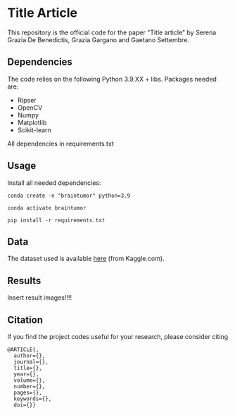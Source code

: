 
# Title Article

This repository is the official code for the paper "Title article" by Serena Grazia De Benedictis, Grazia Gargano and Gaetano Settembre.
## Dependencies

The code relies on the following Python 3.9.XX + libs. Packages needed are:
 
* Ripser
* OpenCV
* Numpy
* Matplotlib
* Scikit-learn

All dependencies in requirements.txt
## Usage

Install all needed dependencies:

    conda create -n "braintumor" python=3.9

    conda activate braintumor

    pip install -r requirements.txt

## Data

The dataset used is available [here](https://www.kaggle.com/datasets/masoudnickparvar/brain-tumor-mri-dataset) (from Kaggle.com).

## Results

Insert result images!!!!
## Citation
If you find the project codes useful for your research, please consider citing


```
@ARTICLE{,
  author={},
  journal={}, 
  title={}, 
  year={},
  volume={},
  number={},
  pages={},
  keywords={},
  doi={}}

```